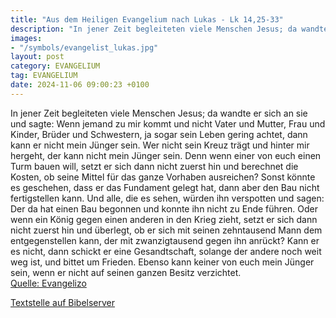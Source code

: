 ```yaml
---
title: "Aus dem Heiligen Evangelium nach Lukas - Lk 14,25-33"
description: "In jener Zeit begleiteten viele Menschen Jesus; da wandte er sich an sie und sagte: Wenn jemand zu mir kommt und nicht Vater und Mutter, Frau und Kinder, Brüder und Schwestern, ja sogar sein Leben gering achtet, dann kann er nicht mein Jünger sein. Wer nicht sein Kreuz trägt und ...."
images:
- "/symbols/evangelist_lukas.jpg"
layout: post
category: EVANGELIUM
tag: EVANGELIUM
date: 2024-11-06 09:00:23 +0100
---
```

In jener Zeit begleiteten viele Menschen Jesus; da wandte er sich an sie
und sagte: Wenn jemand zu mir kommt und nicht Vater und Mutter, Frau und Kinder, Brüder und Schwestern, ja sogar sein Leben gering achtet, dann kann er nicht mein Jünger sein.
Wer nicht sein Kreuz trägt und hinter mir hergeht, der kann nicht mein Jünger sein.<!--more-->
Denn wenn einer von euch einen Turm bauen will, setzt er sich dann nicht zuerst hin und berechnet die Kosten, ob seine Mittel für das ganze Vorhaben ausreichen?
Sonst könnte es geschehen, dass er das Fundament gelegt hat, dann aber den Bau nicht fertigstellen kann. Und alle, die es sehen, würden ihn verspotten
und sagen: Der da hat einen Bau begonnen und konnte ihn nicht zu Ende führen.
Oder wenn ein König gegen einen anderen in den Krieg zieht, setzt er sich dann nicht zuerst hin und überlegt, ob er sich mit seinen zehntausend Mann dem entgegenstellen kann, der mit zwanzigtausend gegen ihn anrückt?
Kann er es nicht, dann schickt er eine Gesandtschaft, solange der andere noch weit weg ist, und bittet um Frieden.
Ebenso kann keiner von euch mein Jünger sein, wenn er nicht auf seinen ganzen Besitz verzichtet.<br>
[Quelle: Evangelizo](https://evangeliumtagfuertag.org/DE/gospel)

[Textstelle auf Bibelserver](https://www.bibleserver.com/EU/Lukas14,25-33)
